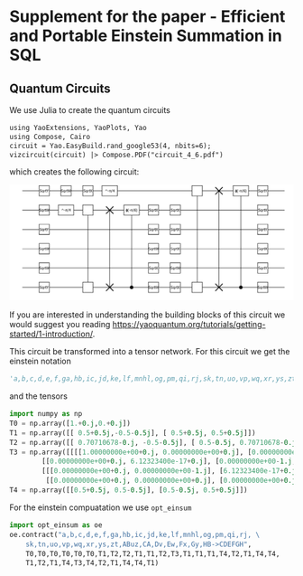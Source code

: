 # Supplement for the paper - Efficient and Portable Einstein Summation in SQL

## Quantum Circuits
We use Julia to create the quantum circuits 
````commandline
using YaoExtensions, YaoPlots, Yao
using Compose, Cairo
circuit = Yao.EasyBuild.rand_google53(4, nbits=6);
vizcircuit(circuit) |> Compose.PDF("circuit_4_6.pdf")
````
which creates the following circuit:

![circuit with 4](./circuits/circuit_4_6.png)

If you are interested in understanding the building blocks of this circuit
we would suggest you reading https://yaoquantum.org/tutorials/getting-started/1-introduction/.

This circuit be transformed into a tensor network. For this circuit we get the einstein notation
````python
'a,b,c,d,e,f,ga,hb,ic,jd,ke,lf,mnhl,og,pm,qi,rj,sk,tn,uo,vp,wq,xr,ys,zt,ABuz,CA,Dv,Ew,Fx,Gy,HB->CDEFGH'
````

and the tensors
````python
import numpy as np
T0 = np.array([1.+0.j,0.+0.j])
T1 = np.array([[ 0.5+0.5j,-0.5-0.5j], [ 0.5+0.5j, 0.5+0.5j]])
T2 = np.array([[ 0.70710678-0.j, -0.5-0.5j], [ 0.5-0.5j, 0.70710678-0.j]])
T3 = np.array([[[[1.00000000e+00+0.j, 0.00000000e+00+0.j], [0.00000000e+00+0.j, 0.00000000e+00+0.j]],
        [[0.00000000e+00+0.j, 6.12323400e-17+0.j], [0.00000000e+00-1.j, 0.00000000e+00+0.j]]],
        [[[0.00000000e+00+0.j, 0.00000000e+00-1.j], [6.12323400e-17+0.j, 0.00000000e+00+0.j]],
         [[0.00000000e+00+0.j, 0.00000000e+00+0.j], [0.00000000e+00+0.j, 8.66025404e-01-0.5j]]]])
T4 = np.array([[0.5+0.5j, 0.5-0.5j], [0.5-0.5j, 0.5+0.5j]])
````

For the einstein compuatation we use `opt_einsum`
````python
import opt_einsum as oe
oe.contract("a,b,c,d,e,f,ga,hb,ic,jd,ke,lf,mnhl,og,pm,qi,rj, \
    sk,tn,uo,vp,wq,xr,ys,zt,ABuz,CA,Dv,Ew,Fx,Gy,HB->CDEFGH", 
    T0,T0,T0,T0,T0,T0,T1,T2,T2,T1,T1,T2,T3,T1,T1,T1,T4,T2,T1,T4,T4,
    T1,T2,T1,T4,T3,T4,T2,T1,T4,T4,T1)
````